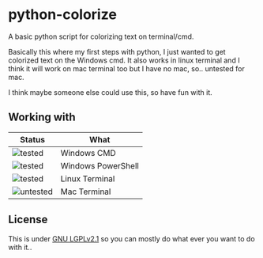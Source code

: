# python-colorize
A basic python script for colorizing text on terminal/cmd.

Basically this where my first steps with python, I just wanted to get colorized text on the Windows cmd.
It also works in linux terminal and I think it will work on mac terminal too but I have no mac, so.. untested for mac.

I think maybe someone else could use this, so have fun with it.

## Working with
Status | What
-------|-----
![tested](https://cdnnaeve-privat1427914826.netdna-ssl.com/teststate/tested.png) | Windows CMD
![tested](https://cdnnaeve-privat1427914826.netdna-ssl.com/teststate/tested.png) | Windows PowerShell
![tested](https://cdnnaeve-privat1427914826.netdna-ssl.com/teststate/tested.png) | Linux Terminal
![untested](https://cdnnaeve-privat1427914826.netdna-ssl.com/teststate/untested.png) | Mac Terminal



## License

This is under [GNU LGPLv2.1](https://github.com/CoNfu5eD/python-colorize/blob/master/LICENSE) so you can mostly do what ever you want to do with it..

